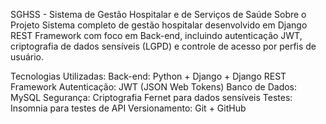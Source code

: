 SGHSS - Sistema de Gestão Hospitalar e de Serviços de Saúde
Sobre o Projeto
Sistema completo de gestão hospitalar desenvolvido em Django REST Framework com foco em Back-end, incluindo autenticação JWT, criptografia de dados sensíveis (LGPD) e controle de acesso por perfis de usuário.

Tecnologias Utilizadas:
Back-end: Python + Django + Django REST Framework
Autenticação: JWT (JSON Web Tokens)
Banco de Dados: MySQL
Segurança: Criptografia Fernet para dados sensíveis
Testes: Insomnia para testes de API
Versionamento: Git + GitHub
